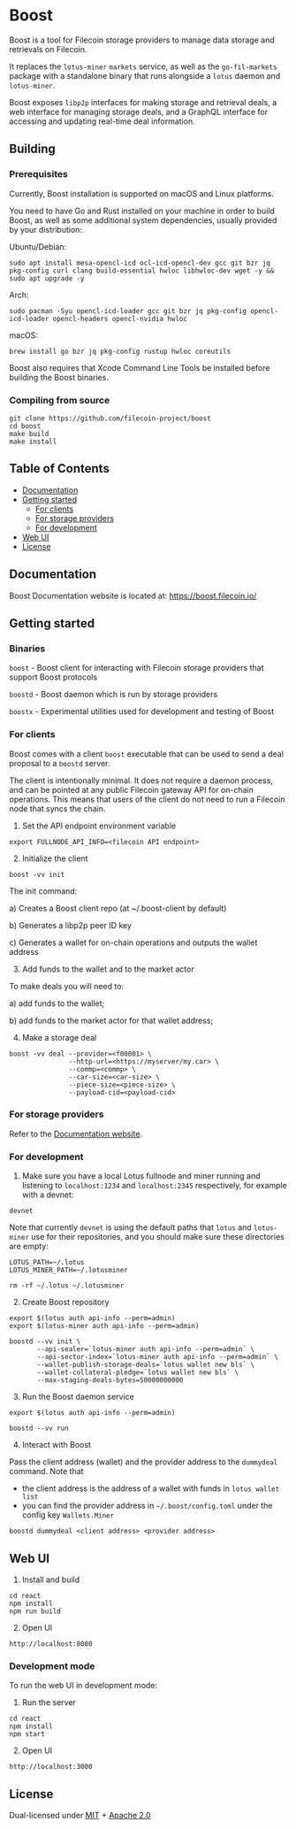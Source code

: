 # Boost

Boost is a tool for Filecoin storage providers to manage data storage and retrievals on Filecoin.

It replaces the `lotus-miner` `markets` service, as well as the `go-fil-markets` package with a standalone binary that runs alongside a `lotus` daemon and `lotus-miner`.

Boost exposes `libp2p` interfaces for making storage and retrieval deals, a web interface for managing storage deals, and a GraphQL interface for accessing and updating real-time deal information.

## Building

### Prerequisites

Currently, Boost installation is supported on macOS and Linux platforms.

You need to have Go and Rust installed on your machine in order to build Boost, as well as some additional system dependencies, usually provided by your distribution: 

Ubuntu/Debian:
```
sudo apt install mesa-opencl-icd ocl-icd-opencl-dev gcc git bzr jq pkg-config curl clang build-essential hwloc libhwloc-dev wget -y && sudo apt upgrade -y
```

Arch:
```
sudo pacman -Syu opencl-icd-loader gcc git bzr jq pkg-config opencl-icd-loader opencl-headers opencl-nvidia hwloc
```

macOS:
```
brew install go bzr jq pkg-config rustup hwloc coreutils
```

Boost also requires that Xcode Command Line Tools be installed before building the Boost binaries.

### Compiling from source

```
git clone https://github.com/filecoin-project/boost
cd boost
make build
make install
```

## Table of Contents

- [Documentation](#documentation)
- [Getting started](#getting-started)
    - [For clients](#for-clients)
    - [For storage providers](#for-storage-providers)
    - [For development](#for-development)
- [Web UI](#web-ui)
- [License](#license)

## Documentation

Boost Documentation website is located at: https://boost.filecoin.io/

## Getting started

### Binaries

`boost` - Boost client for interacting with Filecoin storage providers that support Boost protocols

`boostd` - Boost daemon which is run by storage providers

`boostx` - Experimental utilities used for development and testing of Boost

### For clients

Boost comes with a client `boost` executable that can be used to send a deal proposal to a `boostd` server.

The client is intentionally minimal. It does not require a daemon process, and can be pointed at any public Filecoin gateway API for on-chain operations. This means that users of the client do not need to run a Filecoin node that syncs the chain.

1. Set the API endpoint environment variable

```
export FULLNODE_API_INFO=<filecoin API endpoint>
```

2. Initialize the client

```
boost -vv init
```

The init command:

a) Creates a Boost client repo (at ~/.boost-client by default)

b) Generates a libp2p peer ID key

c) Generates a wallet for on-chain operations and outputs the wallet address

3. Add funds to the wallet and to the market actor

To make deals you will need to:

a) add funds to the wallet;

b) add funds to the market actor for that wallet address;

4. Make a storage deal

```
boost -vv deal --provider=<f00001> \
               --http-url=<https://myserver/my.car> \
               --commp=<commp> \
               --car-size=<car-size> \
               --piece-size=<piece-size> \
               --payload-cid=<payload-cid>
```

### For storage providers

Refer to the [Documentation website](https://boost.filecoin.io).

### For development


1. Make sure you have a local Lotus fullnode and miner running and listening to `localhost:1234` and `localhost:2345` respectively, for example with a devnet:

```
devnet
```

Note that currently `devnet` is using the default paths that `lotus` and `lotus-miner` use for their repositories, and you should make sure these directories are empty:

```
LOTUS_PATH=~/.lotus
LOTUS_MINER_PATH=~/.lotusminer

rm -rf ~/.lotus ~/.lotusminer
```


2. Create Boost repository

```
export $(lotus auth api-info --perm=admin)
export $(lotus-miner auth api-info --perm=admin)

boostd --vv init \
       --api-sealer=`lotus-miner auth api-info --perm=admin` \
       --api-sector-index=`lotus-miner auth api-info --perm=admin` \
       --wallet-publish-storage-deals=`lotus wallet new bls` \
       --wallet-collateral-pledge=`lotus wallet new bls` \
       --max-staging-deals-bytes=50000000000
```

3. Run the Boost daemon service

```
export $(lotus auth api-info --perm=admin)

boostd --vv run
```

4. Interact with Boost

Pass the client address (wallet) and the provider address to the `dummydeal` command.
Note that
- the client address is the address of a wallet with funds in `lotus wallet list`
- you can find the provider address in `~/.boost/config.toml` under the config key `Wallets.Miner`

```
boostd dummydeal <client address> <provider address>
```

## Web UI

1. Install and build

```
cd react
npm install
npm run build
```

2. Open UI

```
http://localhost:8080
```

### Development mode

To run the web UI in development mode:

1. Run the server

```
cd react
npm install
npm start
```

2. Open UI

```
http://localhost:3000
```

## License

Dual-licensed under [MIT](https://github.com/filecoin-project/boost/blob/main/LICENSE-MIT) + [Apache 2.0](https://github.com/filecoin-project/boost/blob/main/LICENSE-APACHE)
